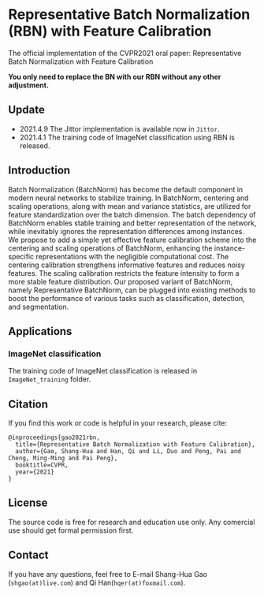 # Representative Batch Normalization (RBN) with Feature Calibration
The official implementation of the CVPR2021 oral paper: Representative Batch Normalization with Feature Calibration

**You only need to replace the BN with our RBN without any other adjustment.**

## Update
- 2021.4.9 The Jittor implementation is available now in `Jittor`.
- 2021.4.1 The training code of ImageNet classification using RBN is released.

## Introduction
Batch Normalization (BatchNorm) has become the default component in modern neural networks to stabilize
training. In BatchNorm, centering and scaling operations,
along with mean and variance statistics, are utilized for
feature standardization over the batch dimension. The
batch dependency of BatchNorm enables stable training
and better representation of the network, while inevitably
ignores the representation differences among instances. We
propose to add a simple yet effective feature calibration
scheme into the centering and scaling operations of BatchNorm, enhancing the instance-specific representations with
the negligible computational cost. The centering calibration strengthens informative features and reduces noisy features. The scaling calibration restricts the feature intensity to form a more stable feature distribution. Our proposed variant of BatchNorm, namely Representative BatchNorm, can be plugged into existing methods to boost the
performance of various tasks such as classification, detection, and segmentation.


## Applications

### ImageNet classification
The training code of ImageNet classification is released in `ImageNet_training` folder.




## Citation
If you find this work or code is helpful in your research, please cite:
```
@inproceedings{gao2021rbn,
  title={Representative Batch Normalization with Feature Calibration},
  author={Gao, Shang-Hua and Han, Qi and Li, Duo and Peng, Pai and Cheng, Ming-Ming and Pai Peng},
  booktitle=CVPR,
  year={2021}
}
```
## License

The source code is free for research and education use only. Any comercial use should get formal permission first.

## Contact
If you have any questions, feel free to E-mail Shang-Hua Gao (`shgao(at)live.com`) and Qi Han(`hqer(at)foxmail.com`).
